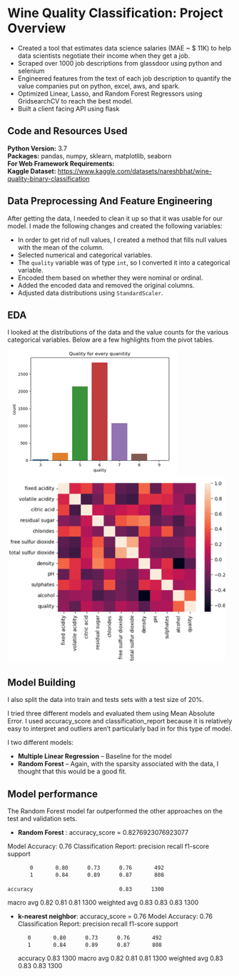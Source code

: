 # Wine Quality Classification: Project Overview 
* Created a tool that estimates data science salaries (MAE ~ $ 11K) to help data scientists negotiate their income when they get a job.
* Scraped over 1000 job descriptions from glassdoor using python and selenium
* Engineered features from the text of each job description to quantify the value companies put on python, excel, aws, and spark. 
* Optimized Linear, Lasso, and Random Forest Regressors using GridsearchCV to reach the best model. 
* Built a client facing API using flask 

## Code and Resources Used 
**Python Version:** 3.7  
**Packages:** pandas, numpy, sklearn, matplotlib, seaborn  
**For Web Framework Requirements:**    
**Kaggle Dataset:** https://www.kaggle.com/datasets/nareshbhat/wine-quality-binary-classification

## Data Preprocessing And Feature Engineering 
After getting the data, I needed to clean it up so that it was usable for our model. I made the following changes and created the following variables:

*	In order to get rid of null values, I created a method that fills null values with the mean of the column. 
*	Selected numerical and categorical variables. 
*	The `quality` variable was of type `int`, so I converted it into a categorical variable.
*	Encoded them based on whether they were nominal or ordinal.
*	Added the encoded data and removed the original columns.
*	Adjusted data distributions using `StandardScaler`.

  
## EDA
I looked at the distributions of the data and the value counts for the various categorical variables. Below are a few highlights from the pivot tables. 

![alt text](https://github.com/Samir4569/Wine-Quality-Classification/blob/main/assets/graph.png)
![alt text](https://github.com/Samir4569/Wine-Quality-Classification/blob/main/assets/graph2.png)

## Model Building 

I also split the data into train and tests sets with a test size of 20%.   

I tried three different models and evaluated them using Mean Absolute Error. I used accuracy_score and classification_report because it is relatively easy to interpret and outliers aren’t particularly bad in for this type of model.   

I two different models:
*	**Multiple Linear Regression** – Baseline for the model
*	**Random Forest** – Again, with the sparsity associated with the data, I thought that this would be a good fit. 

## Model performance
The Random Forest model far outperformed the other approaches on the test and validation sets. 
*	**Random Forest** : accuracy_score =  0.8276923076923077

Model Accuracy:  0.76
Classification Report:
                precision    recall  f1-score   support

           0       0.80      0.73      0.76       492
           1       0.84      0.89      0.87       808

    accuracy                           0.83      1300
   macro avg       0.82      0.81      0.81      1300
weighted avg       0.83      0.83      0.83      1300

*	**k-nearest neighbor**: accuracy_score =  0.76
Model Accuracy:  0.76
Classification Report:
                precision    recall  f1-score   support

           0       0.80      0.73      0.76       492
           1       0.84      0.89      0.87       808

    accuracy                           0.83      1300
   macro avg       0.82      0.81      0.81      1300
weighted avg       0.83      0.83      0.83      1300




